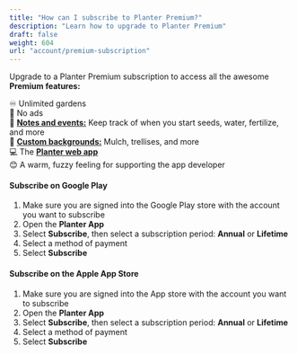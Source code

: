 ```yaml
---
title: "How can I subscribe to Planter Premium?"
description: "Learn how to upgrade to Planter Premium"
draft: false
weight: 604
url: "account/premium-subscription"
---
```


Upgrade to a Planter Premium subscription to access all the awesome **Premium features:**

♾️ Unlimited gardens<br />
🚫 No ads<br />
📝 [**Notes and events:**](../../notes-and-events/how-to) Keep track of when you start seeds, water, fertilize, and more<br />
🎨 [**Custom backgrounds:**](../../garden/customize) Mulch, trellises, and more<br />
💻 The [**Planter web app**](https://planter.garden/gardens)<br />
😊 A warm, fuzzy feeling for supporting the app developer<br />

#### Subscribe on Google Play
1. Make sure you are signed into the Google Play store with the account you want to subscribe
2. Open the **Planter App**
3. Select **Subscribe**, then select a subscription period: **Annual** or **Lifetime**
4. Select a method of payment
5. Select **Subscribe**

#### Subscribe on the Apple App Store
1. Make sure you are signed into the App store with the account you want to subscribe
2. Open the **Planter App**
3. Select **Subscribe**, then select a subscription period: **Annual** or **Lifetime**
4. Select a method of payment
5. Select **Subscribe**
